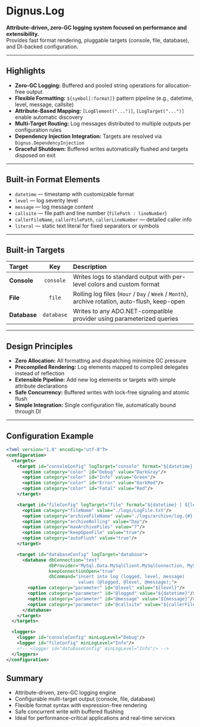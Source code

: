 # Dignus.Log

**Attribute-driven, zero-GC logging system focused on performance and extensibility.**  
Provides fast format rendering, pluggable targets (console, file, database), and DI-backed configuration.

---

## Highlights

- **Zero-GC Logging:** Buffered and pooled string operations for allocation-free output  
- **Flexible Formatting:** `${symbol[:format]}` pattern pipeline (e.g., datetime, level, message, callsite)  
- **Attribute-Based Mapping:** `[LogElement("...")]`, `[LogTarget("...")]` enable automatic discovery  
- **Multi-Target Routing:** Log messages distributed to multiple outputs per configuration rules  
- **Dependency Injection Integration:** Targets are resolved via `Dignus.DependencyInjection`  
- **Graceful Shutdown:** Buffered writes automatically flushed and targets disposed on exit  

---

## Built-in Format Elements

- `datetime` — timestamp with customizable format  
- `level` — log severity level  
- `message` — log message content  
- `callsite` — file path and line number (`filePath : lineNumber`)  
- `callerFileName`, `callerFilePath`, `callerLineNumber` — detailed caller info  
- `literal` — static text literal for fixed separators or symbols  

---

## Built-in Targets

| Target | Key | Description |
| :--- | :---: | :--- |
| **Console** | `console` | Writes logs to standard output with per-level colors and custom format |
| **File** | `file` | Rolling log files (`Hour` / `Day` / `Week` / `Month`), archive rotation, auto-flush, keep-open |
| **Database** | `database` | Writes to any ADO.NET-compatible provider using parameterized queries |

---

## Design Principles

- **Zero Allocation:** All formatting and dispatching minimize GC pressure  
- **Precompiled Rendering:** Log elements mapped to compiled delegates instead of reflection  
- **Extensible Pipeline:** Add new log elements or targets with simple attribute declarations  
- **Safe Concurrency:** Buffered writes with lock-free signaling and atomic flush  
- **Simple Integration:** Single configuration file, automatically bound through DI  

---

## Configuration Example

```xml
<?xml version="1.0" encoding="utf-8"?>
<configuration>
  <targets>
    <target id="consoleConfig" logTarget="console" format="${datetime} | ${level} | ${message} ${callerFileName} : ${callerLineNumber}">
      <option category="color" id="Debug" value="DarkGray"/>
      <option category="color" id="Info" value="Green"/>
      <option category="color" id="Error" value="DarkRed"/>
      <option category="color" id="Fatal" value="Red"/>
    </target>

    <target id="fileConfig" logTarget="file" format="${datetime} | ${level} | ${message} | ${callerFileName} : ${callerLineNumber}">
      <option category="fileName" value="./logs/LogFile.txt"/>
      <option category="archiveFileName" value="./logs/archive/log.{#}.txt"/>
      <option category="archiveRolling" value="Day"/>
      <option category="maxArchiveFiles" value="7"/>
      <option category="keepOpenFile" value="true"/>
      <option category="autoFlush" value="true"/>
    </target>

    <target id="databaseConfig" logTarget="database">
      <database dbConnection="test"
                dbProvider="MySql.Data.MySqlClient.MySqlConnection, MySql.Data"
                keepConnectionOpen="true"
                dbCommand="insert into log (logged, level, message)
                           values (@logged, @level, @message);">
        <option category="parameter" id="@level" value="${level}"/>
        <option category="parameter" id="@logged" value="${datetime}"/>
        <option category="parameter" id="@message" value="${message}"/>
        <option category="parameter" id="@callsite" value="${callerFileName} : ${callerLineNumber}"/>
      </database>
    </target>
  </targets>

  <loggers>
    <logger id="consoleConfig" minLogLevel="Debug"/>
    <logger id="fileConfig" minLogLevel="Info"/>
    <!-- <logger id="databaseConfig" minLogLevel="Info"/> -->
  </loggers>
</configuration>
```

## Summary

- Attribute-driven, zero-GC logging engine  
- Configurable multi-target output (console, file, database)  
- Flexible format syntax with expression-free rendering  
- Safe concurrent write with buffered flushing  
- Ideal for performance-critical applications and real-time services